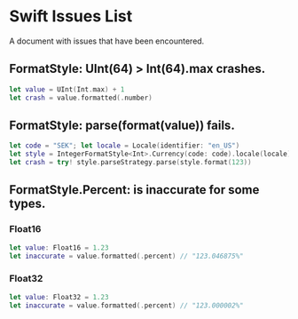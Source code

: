 # Swift Issues List

A document with issues that have been encountered.

## FormatStyle: UInt(64) > Int(64).max crashes.

```swift
let value = UInt(Int.max) + 1
let crash = value.formatted(.number)
```

## FormatStyle: parse(format(value)) fails.

```swift
let code = "SEK"; let locale = Locale(identifier: "en_US")
let style = IntegerFormatStyle<Int>.Currency(code: code).locale(locale)
let crash = try! style.parseStrategy.parse(style.format(123))
```

## FormatStyle.Percent: is inaccurate for some types.

### Float16

```swift
let value: Float16 = 1.23
let inaccurate = value.formatted(.percent) // "123.046875%"
```

### Float32

```swift
let value: Float32 = 1.23
let inaccurate = value.formatted(.percent) // "123.000002%"
```

